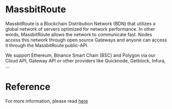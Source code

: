 # MassbitRoute

MassbitRoute is a Blockchain Distribution Network (BDN) that utilizes a global network of servers optimized for network performance. In other words, MassbitRoute allows the network to communicate fast.
Nodes access this network through open source Gateways and anyone can access it through the MassbitRoute public-API.

We support Ethereum, Binance Smart Chain (BSC) and Polygon via our Cloud API, Gateway API or other providers like Quicknode, Getblock, Infura, …

# Reference

For more information, please read [here](https://massbitroute.gitbook.io/massbitroute-design/)
